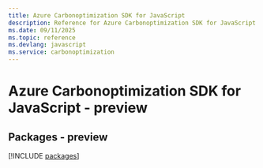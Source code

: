```yaml
---
title: Azure Carbonoptimization SDK for JavaScript
description: Reference for Azure Carbonoptimization SDK for JavaScript
ms.date: 09/11/2025
ms.topic: reference
ms.devlang: javascript
ms.service: carbonoptimization
---
```

# Azure Carbonoptimization SDK for JavaScript - preview
## Packages - preview
[!INCLUDE [packages](carbonoptimization-index.md)]